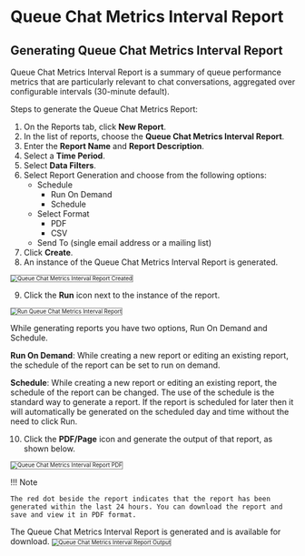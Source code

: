 # Queue Chat Metrics Interval Report

## Generating Queue Chat Metrics Interval Report

Queue Chat Metrics Interval Report is a summary of queue performance metrics that are particularly relevant to chat conversations, aggregated over configurable intervals (30-minute default).

Steps to generate the Queue Chat Metrics Report:

1. On the Reports tab, click **New Report**.
2. In the list of reports, choose the **Queue Chat Metrics Interval Report**.
3. Enter the **Report Name** and **Report Description**.
4. Select a **Time Period**.
5. Select **Data Filters**.
6. Select Report Generation and choose from the following options:
    * Schedule
        * Run On Demand
        * Schedule
    * Select Format
        * PDF
        * CSV
    * Send To (single email address or a mailing list)
7. Click **Create**.
8. An instance of the Queue Chat Metrics Interval Report is generated.
<img src="../images/queue-chat-metrics-interval-report-created.png" alt="Queue Chat Metrics Interval Report Created" title="Queue Chat Metrics Interval Report Created" style="border: 1px solid gray; zoom:70%;">

9. Click the **Run** icon next to the instance of the report.
<img src="../images/run-queue-chat-metrics-interval-report.png" alt="Run Queue Chat Metrics Interval Report" title="Run Queue Chat Metrics Interval Report" style="border: 1px solid gray; zoom:70%;">

While generating reports you have two options, Run On Demand and Schedule.

**Run On Demand**: While creating a new report or editing an existing report, the schedule of the report can be set to run on demand.

**Schedule**: While creating a new report or editing an existing report, the schedule of the report can be changed. The use of the schedule is the standard way to generate a report. If the report is scheduled for later then it will automatically be generated on the scheduled day and time without the need to click Run.

10. Click the **PDF/Page** icon and generate the output of that report, as shown below.
<img src="../images/pdf-queue-chat-metrics-interval-report.png" alt="Queue Chat Metrics Interval Report PDF" title="Queue Chat Metrics Interval Report PDF" style="border: 1px solid gray; zoom:70%;">

!!! Note

    The red dot beside the report indicates that the report has been generated within the last 24 hours. You can download the report and save and view it in PDF format.

The Queue Chat Metrics Interval Report is generated and is available for download.
<img src="../images/queue-chat-metrics-interval-report-output.png" alt="Queue Chat Metrics Interval Report Output" title="Queue Chat Metrics Interval Report Output" style="border: 1px solid gray; zoom:70%;">